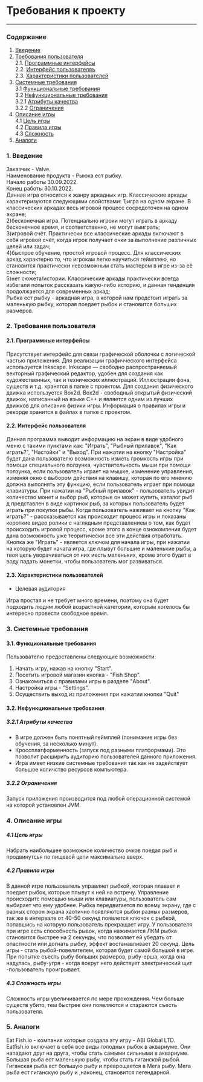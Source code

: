 # Требования к проекту
---
### Содержание
1. [Введение](#1)
2. [Требования пользователя](#2) <br>
  2.1. [Программные интерфейсы](#2.1) <br>
  2.2. [Интерфейс пользователяъ](#2.2) <br>
  2.3. [Характеристики пользователей](#2.3) <br>
3. [Системные требования](#3) <br>
  3.1 [Функциональные требования](#3.1) <br>
  3.2 [Нефункциональные требования](#3.2) <br>
    3.2.1 [Атрибуты качества](#3.2.1) <br>
    3.2.2 [Ограничения](#3.2.2) <br>
4. [Описание игры](#4) <br>
  4.1 [Цель игры](#4.1) <br>
  4.2 [Правила игры](#4.2) <br>
  4.3 [Сложность](#4.3) <br>
5. [Аналоги](#5) <br>

### 1. Введение <a name="1"></a>
Заказчик - Valve.<br>
Наименование продукта - Рыюка ест рыбку.<br>
Начало работы 30.09.2022.<br>
Конец работы 30.10.2022.<br>
Данная игра относится к жанру аркадных игр. Классические аркады характеризуются следующими свойствами:
1)игра на одном экране. В классических аркадах весь игровой процесс сосредоточен на одном экране;<br>
2)бесконечная игра. Потенциально игроки могут играть в аркаду бесконечное время, и соответственно, не могут выиграть;<br>
3)игровой счёт. Практически все классические аркады включают в себя игровой счёт, когда игрок получает очки за выполнение различных целей или задач;<br>
4)быстрое обучение, простой игровой процесс. Для классических аркад характерно то, что игрокам легко научиться геймплею, но становится практически невозможным стать мастером в игре из-за её сложности;<br>
5)нет сюжета/истории. Классические аркады практически всегда избегали попыток рассказать какую-либо историю, и данная тенденция продолжается для современных аркад;<br>
Рыбка ест рыбку - аркадная игра, в которой нам предстоит играть за маленькую рыбку, которая поедает рыбок и становится больших размеров.

### 2. Требования пользователя <a name="2"></a>
#### 2.1. Программные интерфейсы <a name="2.1"></a>
Присутствует интерфейс для связи графической оболочки с логической частью приложения. Для реализации графичческого интерфейса используется Inkscape. Inkscape — свободно распространяемый векторный графический редактор, удобен для создания как художественных, так и технических иллюстраций. Иллюстрации фона, существ и т.д. хранятся в папке с проектом. Для создания физического движка используется Box2d. Box2d - свободный открытый физический движок, написанный на языке С++ и является одним из лучших движков для описания физики игры. Информация о правилах игры и рекорде хранится в файлах в папке с проектом.

#### 2.2. Интерфейс пользователя <a name="2.2"></a>
Данная программа выводит информацию на экран в виде удобного меню с такими пунктами как: "Играть", "Рыбный прилавок", "Как играть?", "Настойки" и "Выход". При нажатии на кнопку "Настройка" будет дана пользователю возможность изметь громкость игры при помощи специального ползунка, чувствительность мыши при помощи ползунка, если пользователь играет на мышке, изменение управления, изменяя окно с выбором действия на клавишу, которая по его мнению должна выполнять эту функцию, если пользователь играет при помощи клавиатуры. При нажатии на "Рыбный прилавок" - пользователь увидит количество монет и выбор рыб, которые он может купить, каталог рыб д представлен  в виде картинок рыб, за которых пользователь будет играть при покупки рыбы. Когда пользователь наживает на кнопку "Как играть?" - рассказывается как происходит процесс игры и показаны короткие видео ролики с наглядным представлением о том, как будет происходить игровой процесс, кроме этого в конце ознокомления будет дана возможность уже теоритически все эти действия отработать. Кнопка же "Играть" - является ключом для начала игры, при нажатии на которую будет начата игра, где плывут большие и маленькие рыбы, а твоя цель уворачиваться от них иесть маленьких, кроме этого будет в воду падать монетки, чтобы пользователь мог развиваться.

#### 2.3. Характеристики пользователей <a name="2.3"></a>
- Целевая аудитория

Игра простая и не требует много времени, поэтому она будет подходить людям любой возрастной категории, которым хотелось бы интересно провести свободное время.

### 3. Системные требования <a name="3"></a>
#### 3.1. Функциональные требования <a name="3.1"></a>
Пользователю предоставлены следующие возможности:
   1. Начать игру, нажав на кнопку "Start".
   2. Посетить игровой магазин кнопка - "Fish Shop".
   3. Ознакомиться с правилами игры в разделе "About".
   4. Настройка игры - "Settings".
   5. Осуществить выход из приложения при нажатии кнопки "Quit"

#### 3.2. Нефункциональные требования <a name="3.2"></a>
##### 3.2.1 Атрибуты качества <a name="3.2.1"></a>
- В игре должен быть понятный геймплей (понимание игры без обучения, за несколько минут).
- Кроссплатформенность (запуск под разными платформами). Это позволит расширить аудиторию пользователей данного приложения.
- Игра имеет низкие системные требования так как не задействует большое количство ресурсов компьютера.
##### 3.2.2 Ограничения <a name="3.2.2"></a>
Запуск приложения производится под любой операционной системой на которой установлен JVM.

### 4. Описание игры <a name="4"></a>
  ##### 4.1 Цель игры <a name="4.1"></a>
Набрать наибольшее возможное количество очков поедая рыб и продвинутсья по пищевой цепи максимально вверх. 
  ##### 4.2 Правила игры <a name="4.2"></a>
  В данной игре пользователь управляет рыбкой, которая плавает и поедает рыбок, которые плывут к ней на встречу. Управление происходитс помощью мыши или клавиатуры, пользователь сам выбирает что ему удобнее. Рыбка передвигается по всему экрану, где с разных сторон экрана хаотично появляются рыбки разных размеров, так же в интервале от 40-50 секунд появлется ключок с рыбкой, попавшись на которую пользователь прекращает игру. У пользователя при игре есть способность рывок, когда нажимается ЛКМ рыбка становится быстрее на 2 секунды, что позволяет ей убедать от опастности или догнать рыбку, эффект востанавливает 20 секунд. Цель игры - стать рыбой-повелителем, которая будет самой большой в игре. При попытке съесть рыбу больших размеров, рыбу-ерша, когда она надулась, рыбу-угря - когда вокруг него действует электрический щит -пользователь проигрывает.
  ##### 4.3 Сложность игры <a name="4.3"></a>
  Сложность игры увеличивается по мере прохождения. Чем больше существ убито, тем быстрее они появляются и стараются съесть пользователя.
### 5. Аналоги <a name="5"></a>
Eat Fish.io - компания которыя создала эту игру - ABI Global LTD. Eatfish.io включает в себя все виды голодных рыбок в аквариуме. Они нападают друг на друга, чтобы стать самыми сильными в аквариуме. Большая рыба ест маленькую рыбу, чтобы стать гиганской рыбой. Гиганская рыба ест большую рыбу и преврощается в Мега рыбу. Мега рыба ест гиганскую рыбу и ,наконец, становится легендарной.
